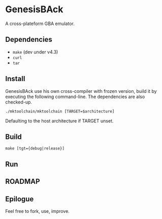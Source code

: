 # GenesisBAck

A cross-plateform GBA emulator.

## Dependencies

  * `make` (dev under v4.3)
  * `curl`
  * `tar`

## Install

GenesisBAck use his own cross-compiler with frozen version, build it by executing the following command-line.
The dependencies are also checked-up.

`./mktoolchain/mktoolchain [TARGET=$architecture]`

Defaulting to the host architecture if TARGET unset.

## Build

`make [tgt={debug|release}]`

## Run

## ROADMAP

## Epilogue

Feel free to fork, use, improve.
